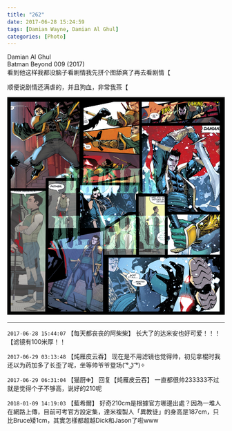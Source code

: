 ```yaml
---
title: "262"
date: 2017-06-28 15:24:59
tags: [Damian Wayne, Damian Al Ghul]
categories: [Photo]
---
```


<p>Damian Al Ghul<br />Batman Beyond 009 (2017)<br />看到他这样我都没脑子看剧情我先拼个图舔爽了再去看剧情【&nbsp;<br /></p> 
<p>顺便说剧情还满虐的，并且狗血，非常我茶【</p>

![](https://raw.githubusercontent.com/alicewish/meowchain247/master/img_cVZNdzJtQk9JV2RkZGpaS3hIMzRKNHdtSzZ0NGJLVU0wanZaNUhiUFg1QzNIelgxT3VqTkd3PT0.jpg)

---

`2017-06-28 15:44:07` 【每天都丧丧的阿柴柴】 长大了的达米安也好可爱！！！【滤镜有100米厚！！

`2017-06-29 03:13:48` 【炖雁皮云吞】 现在是不用滤镜也觉得帅，初见拿棍时我还以为药加多了长歪了呢，坐等帅爷爷登场( ͡° ͜ʖ ͡°)✧

`2017-06-29 06:31:04` 【猫厨✙】 回复【炖雁皮云吞】 一直都很帅233333不过就是觉得个子不够高，说好的210呢

`2018-01-09 14:19:03` 【藍希爾】 好奇210cm是根據官方哪邊出處？因為一堆人在網路上傳，目前可考官方設定集，達米複製人「異教徒」的身高是187cm，只比Bruce矮1cm，其實怎樣都超越Dick和Jason了啦www
